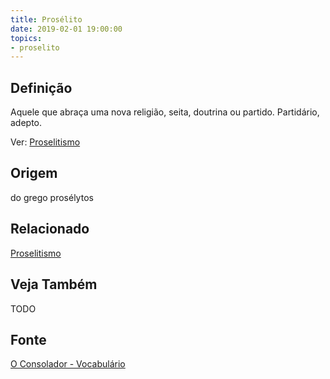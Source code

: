 ```yaml
---
title: Prosélito
date: 2019-02-01 19:00:00
topics:
- proselito
---
```


## Definição
Aquele que abraça uma nova religião, seita, doutrina ou partido. Partidário,
adepto. 

Ver: [Proselitismo](../proselitismo)

## Origem
do grego prosélytos

## Relacionado
[Proselitismo](../proselitismo)

## Veja Também
TODO

## Fonte
[O Consolador - Vocabulário](http://www.oconsolador.com.br/linkfixo/vocabulario/principal.html)
